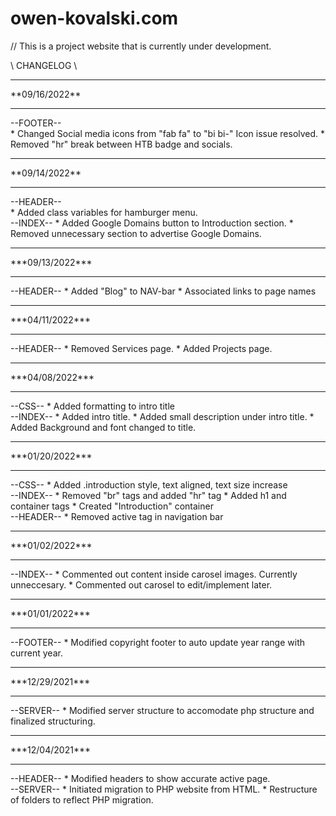# owen-kovalski.com

// This is a project website that is currently under development.

\\   CHANGELOG   \\
<hr>
**09/16/2022**
<hr>
--FOOTER--
<br>
* Changed Social media icons from "fab fa" to "bi bi-" Icon issue resolved.
* Removed "hr" break between HTB badge and socials.
<hr>
**09/14/2022**
<hr>
--HEADER--
<br>
* Added class variables for hamburger menu.
<br>
--INDEX--
* Added Google Domains button to Introduction section.
* Removed unnecessary section to advertise Google Domains.
<hr>
***09/13/2022***
<hr>
--HEADER--
* Added "Blog" to NAV-bar
* Associated links to page names
<hr>
***04/11/2022***
<hr>
--HEADER--
* Removed Services page.
* Added Projects page.
<hr>
***04/08/2022***
<hr>
--CSS--
* Added formatting to intro title
<br>
--INDEX--
* Added intro title.
* Added small description under intro title.
* Added Background and font changed to title.
<hr>
***01/20/2022***
<hr>
--CSS--
* Added .introduction style, text aligned, text size increase
<br>
--INDEX--
* Removed "br" tags and added "hr" tag
* Added h1 and container tags
* Created "Introduction" container
<br>
--HEADER--
* Removed active tag in navigation bar
<hr>
***01/02/2022***
<hr>
--INDEX--
* Commented out content inside carosel images. Currently unneccesary.
* Commented out carosel to edit/implement later.
<hr>
***01/01/2022***
<hr>
--FOOTER--
* Modified copyright footer to auto update year range with current year.
<hr>
***12/29/2021***
<hr>
--SERVER--
* Modified server structure to accomodate php structure and finalized structuring.
<hr>
***12/04/2021***
<hr>
--HEADER--
* Modified headers to show accurate active page.
<br>
--SERVER--
* Initiated migration to PHP website from HTML.
* Restructure of folders to reflect PHP migration.

